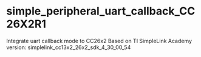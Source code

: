 # simple_peripheral_uart_callback_CC26X2R1
Integrate uart callback mode to CC26x2
Based on TI SimpleLink Academy version: simplelink_cc13x2_26x2_sdk_4_30_00_54
